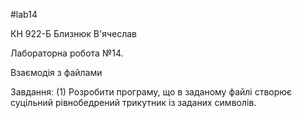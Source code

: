 #lab14

КН 922-Б Близнюк В'ячеслав

Лабораторна робота №14. 

Взаємодія з файлами

Завдання: (1) Розробити програму, що в заданому файлі створює суцільний рівнобедрений трикутник із
заданих символів.
